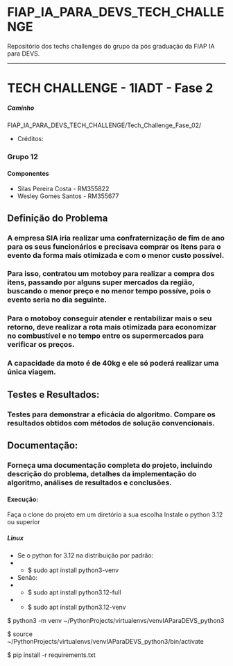 # FIAP_IA_PARA_DEVS_TECH_CHALLENGE
Repositório dos techs challenges do grupo da pós graduação da FIAP IA para DEVS.

****
# TECH CHALLENGE - 1IADT - Fase 2
##### Caminho
FIAP_IA_PARA_DEVS_TECH_CHALLENGE/Tech_Challenge_Fase_02/

* Créditos:


### Grupo 12
#### Componentes
* Silas Pereira Costa - RM355822
* Wesley Gomes Santos - RM355677

## Definição do Problema

### A empresa SIA iria realizar uma confraternização de fim de ano para os seus funcionários e precisava comprar os itens para o evento da forma mais otimizada e com o menor custo possível. 
### Para isso, contratou um motoboy para realizar a compra dos itens, passando por alguns super mercados da região, buscando o menor preço e no menor tempo possíve, pois o evento seria no dia seguinte. 
### Para o motoboy conseguir atender e rentabilizar mais o seu retorno, deve realizar a rota mais otimizada para economizar no combustível e no tempo entre os supermercados para verificar os preços.
### A capacidade da moto é de 40kg e ele só poderá realizar uma única viagem.

## Testes e Resultados: 

### Testes para demonstrar a eficácia do algoritmo. Compare os resultados obtidos com métodos de solução convencionais.

## Documentação: 

### Forneça uma documentação completa do projeto, incluindo descrição do problema, detalhes da implementação do algoritmo, análises de resultados e conclusões.


#### Execução:
Faça o clone do projeto em um diretório a sua escolha
Instale o python 3.12 ou superior

##### Linux 
* Se o python for 3.12 na distribuição por padrão:
* * $ sudo apt install python3-venv 
* Senão:
* * $ sudo apt install python3.12-full
* * $ sudo apt install python3.12-venv

$ python3 -m venv ~/PythonProjects/virtualenvs/venvIAParaDEVS_python3

$ source ~/PythonProjects/virtualenvs/venvIAParaDEVS_python3/bin/activate

$ pip install -r requirements.txt